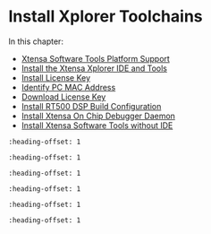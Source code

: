 # Install Xplorer Toolchains

In this chapter:

-   [Xtensa Software Tools Platform Support](xtensa_software_tools_platform_support.md)
-   [Install the Xtensa Xplorer IDE and Tools](install_the_xtensa_xplorer_ide_and_tools.md)
-   [Install License Key](install_license_key.md)
-   [Identify PC MAC Address](identify_pc_mac_address.md)
-   [Download License Key](download_license_key.md)
-   [Install RT500 DSP Build Configuration](install_rt500_dsp_build_configuration.md)
-   [Install Xtensa On Chip Debugger Daemon](install_xtensa_on_chip_debugger_daemon.md)
-   [Install Xtensa Software Tools without IDE](install_xtensa_software_tools_without_ide.md)


```{include} ../topics/xtensa_software_tools_platform_support.md
:heading-offset: 1
```

```{include} ../topics/install_the_xtensa_xplorer_ide_and_tools.md
:heading-offset: 1
```

```{include} ../topics/install_license_key.md
:heading-offset: 1
```

```{include} ../topics/install_rt500_dsp_build_configuration.md
:heading-offset: 1
```

```{include} ../topics/install_xtensa_on_chip_debugger_daemon.md
:heading-offset: 1
```

```{include} ../topics/install_xtensa_software_tools_without_ide.md
:heading-offset: 1
```


